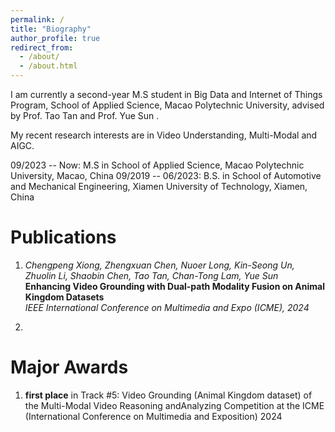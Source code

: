 ```yaml
---
permalink: /
title: "Biography"
author_profile: true
redirect_from: 
  - /about/
  - /about.html
---
```


I am currently a second-year M.S student in Big Data and Internet of Things Program, School of Applied Science, Macao Polytechnic University, advised by Prof. Tao Tan and Prof. Yue Sun .

My recent research interests are in Video Understanding, Multi-Modal and AIGC.

09/2023 -- Now: M.S in School of Applied Science, Macao Polytechnic University, Macao, China
09/2019 -- 06/2023: B.S. in School of Automotive and Mechanical Engineering, Xiamen University of Technology, Xiamen, China

Publications
======
1. *Chengpeng Xiong, Zhengxuan Chen, Nuoer Long, Kin-Seong Un, Zhuolin Li, Shaobin Chen, Tao Tan, Chan-Tong Lam, Yue Sun*  
**Enhancing Video Grounding with Dual-path Modality Fusion on Animal Kingdom Datasets**  
_IEEE International Conference on Multimedia and Expo (ICME), 2024_

2.

Major Awards 
======
1.  **first place** in Track #5: Video Grounding (Animal Kingdom dataset) of the Multi-Modal Video Reasoning andAnalyzing Competition at the ICME (International Conference on Multimedia and Exposition) 2024

